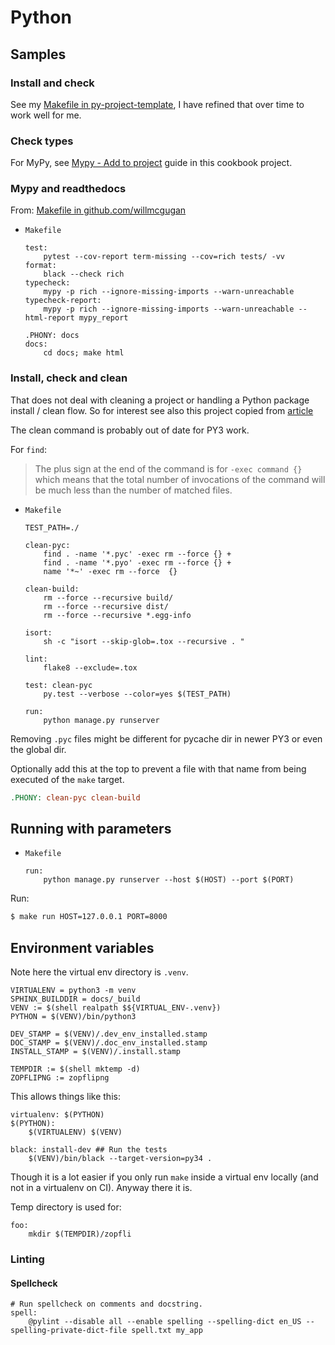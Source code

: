 # Python


## Samples

### Install and check


See my [Makefile in py-project-template](https://github.com/MichaelCurrin/py-project-template/blob/master/Makefile), I have refined that over time to work well for me.


### Check types

For MyPy, see [Mypy - Add to project](../python/mypy/add-to-project.md) guide in this cookbook project. <!-- FIXME jekyll link -->


### Mypy and readthedocs 

From: [Makefile in github.com/willmcgugan](https://github.com/willmcgugan/rich/blob/master/Makefile)

- `Makefile`
	```make
	test:
		pytest --cov-report term-missing --cov=rich tests/ -vv
	format:
		black --check rich
	typecheck:
		mypy -p rich --ignore-missing-imports --warn-unreachable
	typecheck-report:
		mypy -p rich --ignore-missing-imports --warn-unreachable --html-report mypy_report

	.PHONY: docs
	docs:
		cd docs; make html
	```


### Install, check and clean 

That does not deal with cleaning a project or handling a Python package install / clean flow. So for interest see also this project copied from [article](https://krzysztofzuraw.com/blog/2016/makefiles-in-python-projects.html)

The clean command is probably out of date for PY3 work.

For `find`:

> The plus sign at the end of the command is for `-exec command {}` which means that the total number of invocations of the command will be much less than the number of matched files.

- `Makefile`
    ```make
    TEST_PATH=./

    clean-pyc:
        find . -name '*.pyc' -exec rm --force {} +
        find . -name '*.pyo' -exec rm --force {} +
        name '*~' -exec rm --force  {}

    clean-build:
        rm --force --recursive build/
        rm --force --recursive dist/
        rm --force --recursive *.egg-info

    isort:
        sh -c "isort --skip-glob=.tox --recursive . "

    lint:
        flake8 --exclude=.tox

    test: clean-pyc
        py.test --verbose --color=yes $(TEST_PATH)

    run:
        python manage.py runserver
    ```

Removing `.pyc` files might be different for pycache dir in newer PY3 or even the global dir.

Optionally add this at the top to prevent a file with that name from being executed of the `make` target.

```mk
.PHONY: clean-pyc clean-build
```


## Running with parameters

- `Makefile`
    ```make
    run:
        python manage.py runserver --host $(HOST) --port $(PORT)
    ```

Run:

```sh
$ make run HOST=127.0.0.1 PORT=8000
```


## Environment variables

Note here the virtual env directory is `.venv`.

```make
VIRTUALENV = python3 -m venv
SPHINX_BUILDDIR = docs/_build
VENV := $(shell realpath $${VIRTUAL_ENV-.venv})
PYTHON = $(VENV)/bin/python3

DEV_STAMP = $(VENV)/.dev_env_installed.stamp
DOC_STAMP = $(VENV)/.doc_env_installed.stamp
INSTALL_STAMP = $(VENV)/.install.stamp

TEMPDIR := $(shell mktemp -d)
ZOPFLIPNG := zopflipng
```

This allows things like this:

```make
virtualenv: $(PYTHON)
$(PYTHON):
	$(VIRTUALENV) $(VENV)
	
black: install-dev ## Run the tests
	$(VENV)/bin/black --target-version=py34 .

```

Though it is a lot easier if you only run `make` inside a virtual env locally (and not in a virtualenv on CI). Anyway there it is.

Temp directory is used for:

```make
foo:
	mkdir $(TEMPDIR)/zopfli
```


### Linting

#### Spellcheck

```make
# Run spellcheck on comments and docstring.
spell:  
	@pylint --disable all --enable spelling --spelling-dict en_US --spelling-private-dict-file spell.txt my_app
```
